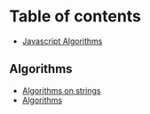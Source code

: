 # Table of contents

* [Javascript Algorithms](README.md)

## Algorithms

* [Algorithms on strings](algorithms/strings.md)
* [Algorithms](algorithms/functions.md)

